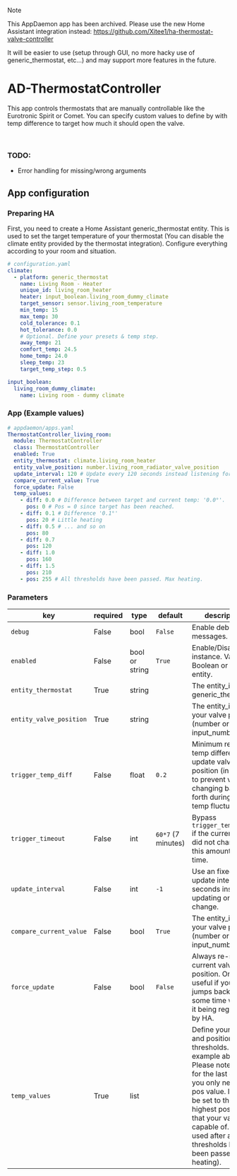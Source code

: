 > [!NOTE]
> This AppDaemon app has been archived. Please use the new Home Assistant integration instead: https://github.com/Xitee1/ha-thermostat-valve-controller
> 
> It will be easier to use (setup through GUI, no more hacky use of generic_thermostat, etc...) and may support more features in the future.

# AD-ThermostatController

This app controls thermostats that are manually controllable like the Eurotronic Spirit or Comet.
You can specify custom values to define by with temp difference to target how much it should open the valve.

<br>

### TODO:
- Error handling for missing/wrong arguments

## App configuration
### Preparing HA
First, you need to create a Home Assistant generic_thermostat entity. This is used to set the target temperature of your thermostat (You can disable the climate entity provided by the thermostat integration).
Configure everything according to your room and situation.
```yaml
# configuration.yaml
climate:
  - platform: generic_thermostat
    name: Living Room - Heater
    unique_id: living_room_heater
    heater: input_boolean.living_room_dummy_climate
    target_sensor: sensor.living_room_temperature
    min_temp: 15
    max_temp: 30
    cold_tolerance: 0.1
    hot_tolerance: 0.0
    # Optional. Define your presets & temp step.
    away_temp: 21
    comfort_temp: 24.5
    home_temp: 24.0
    sleep_temp: 23
    target_temp_step: 0.5

input_boolean:
  living_room_dummy_climate:
    name: Living room - dummy climate
```

### App (Example values)
```yaml
# appdaemon/apps.yaml
ThermostatController_living_room:
  module: ThermostatController
  class: ThermostatController
  enabled: True
  entity_thermostat: climate.living_room_heater
  entity_valve_position: number.living_room_radiator_valve_position
  update_interval: 120 # Update every 120 seconds instead listening for state changes of the climate entity.
  compare_current_value: True
  force_update: False
  temp_values:
    - diff: 0.0 # Difference between target and current temp: '0.0°'.
      pos: 0 # Pos = 0 since target has been reached.
    - diff: 0.1 # Difference '0.1°'
      pos: 20 # Little heating
    - diff: 0.5 # ... and so on
      pos: 80
    - diff: 0.7
      pos: 120
    - diff: 1.0
      pos: 160
    - diff: 1.5
      pos: 210
    - pos: 255 # All thresholds have been passed. Max heating.
```

### Parameters
| key                     | required | type           | default            | description                                                                                                                                                                                                                                                           |
|-------------------------|----------|----------------|--------------------|-----------------------------------------------------------------------------------------------------------------------------------------------------------------------------------------------------------------------------------------------------------------------|
| `debug`                 | False    | bool           | `False`            | Enable debug log messages.                                                                                                                                                                                                                                            |
| `enabled`               | False    | bool or string | `True`             | Enable/Disable this instance. Value: Boolean or switch entity.                                                                                                                                                                                                        |
| `entity_thermostat`     | True     | string         |                    | The entity_id of the generic_thermostat                                                                                                                                                                                                                               |
| `entity_valve_position` | True     | string         |                    | The entity_id of your valve position (number or input_number)                                                                                                                                                                                                         |
| `trigger_temp_diff`     | False    | float          | `0.2`              | Minimum required temp difference to update valve position (in order to prevent valve changing back and forth during small temp fluctuations.                                                                                                                          |
| `trigger_timeout`       | False    | int            | `60*7` (7 minutes) | Bypass `trigger_temp_diff` if the current temp did not change for this amount of time.                                                                                                                                                                                |
| `update_interval`       | False    | int            | `-1`               | Use an fixed update interval in seconds instead updating on state change.                                                                                                                                                                                             |
| `compare_current_value` | False    | bool           | `True`             | The entity_id of your valve position (number or input_number)                                                                                                                                                                                                         |
| `force_update`          | False    | bool           | `False`            | Always re-set the current valve position. Only useful if your value jumps back after some time without it being registered by HA.                                                                                                                                     |
| `temp_values`           | True     | list           |                    | Define your temp and position thresholds. See example above. Please note that for the last entry you only need the pos value. It should be set to the highest position that your valve is capable of. It is used after all thresholds have been passed (max heating). |
